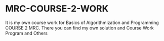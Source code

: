 # MRC-COURSE-2-WORK
It is my own course work for Basics of Algorithmization and Programming
COURSE 2 MRC. There you can find my own solution and Course Work Program and Others
